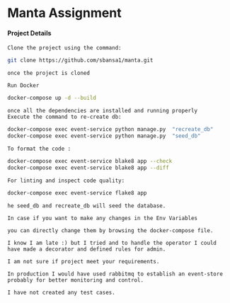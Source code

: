 # Manta Assignment

#### Project Details

```text
Clone the project using the command:
```
```bash
git clone https://github.com/sbansa1/manta.git

```
 ```text
once the project is cloned

Run Docker 
```     
```bash
docker-compose up -d --build

```
```text
once all the dependencies are installed and running properly
Execute the command to re-create db:
```
```bash
docker-compose exec event-service python manage.py  "recreate_db"
docker-compose exec event-service python manage.py  "seed_db"

```
```text
To format the code : 

```
```bash
docker-compose exec event-service blake8 app --check
docker-compose exec event-service blake8 app --diff

```

```text
For linting and inspect code quality:

```
```bash
docker-compose exec event-service flake8 app

```

```text
he seed_db and recreate_db will seed the database.

In case if you want to make any changes in the Env Variables

you can directly change them by browsing the docker-compose file.

```
```text
I know I am late :) but I tried and to handle the operator I could have made a decorator and defined rules for admin.

I am not sure if project meet your requirements.

In production I would have used rabbitmq to establish an event-store probably for better monitoring and control.

I have not created any test cases.
```








